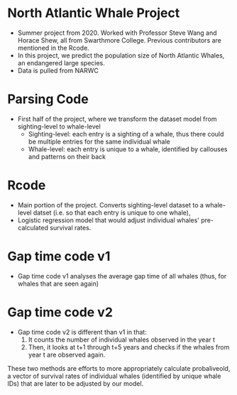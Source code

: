 # North Atlantic Whale Project
- Summer project from 2020. Worked with Professor Steve Wang and Horace Shew, all from Swarthmore College. Previous contributors are mentioned in the Rcode.
- In this project, we predict the population size of North Atlantic Whales, an endangered large species.
- Data is pulled from NARWC
# Parsing Code
- First half of the project, where we transform the dataset model from sighting-level to whale-level
  - Sighting-level: each entry is a sighting of a whale, thus there could be multiple entries for the same individual whale
  - Whale-level: each entry is unique to a whale, identified by callouses and patterns on their back
# Rcode
- Main portion of the project. Converts sighting-level dataset to a whale-level datset (i.e. so that each entry is unique to one whale),
- Logistic regression model that would adjust individual whales' pre-calculated survival rates.
# Gap time code v1
- Gap time code v1 analyses the average gap time of all whales (thus, for whales that are seen again)
# Gap time code v2
- Gap time code v2 is different than v1 in that:
  1. It counts the number of individual whales observed in the year t
  2. Then, it looks at t+1 through t+5 years and checks if the whales from year t are observed again.
  
These two methods are efforts to more appropriately calculate probaliveold, a vector of survival rates of individual whales (identified by unique whale IDs) that are later to be adjusted by our model.
